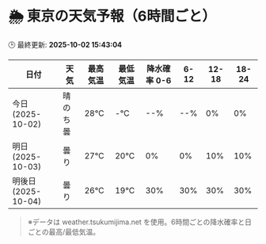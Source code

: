 # 🌦️ 東京の天気予報（6時間ごと）

🕒 最終更新: **2025-10-02 15:43:04**

| 日付 | 天気 | 最高気温 | 最低気温 | 降水確率 0-6 | 6-12 | 12-18 | 18-24 |
|------|------|----------|----------|------------|------|------|------|
| 今日 (2025-10-02) | 晴のち曇 | 28℃ | -℃ | --% | --% | 0% | 0% |
| 明日 (2025-10-03) | 曇り | 27℃ | 20℃ | 0% | 0% | 10% | 10% |
| 明後日 (2025-10-04) | 曇り | 26℃ | 19℃ | 30% | 30% | 30% | 30% |

> ※データは weather.tsukumijima.net を使用。6時間ごとの降水確率と日ごとの最高/最低気温。